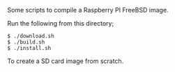 Some scripts to compile a Raspberry PI FreeBSD image.

Run the following from this directory;

```
$ ./download.sh
$ ./build.sh
$ ./install.sh
```

To create a SD card image from scratch.
